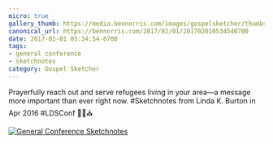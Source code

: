 ```yaml
---
micro: true
gallery_thumb: https://media.bennorris.com/images/gospelsketcher/thumbs/apr-16-0-burton.jpg
canonical_url: https://bennorris.com/2017/02/01/201702010534540700
date: 2017-02-01 05:34:54-0700
tags:
- general conference
- sketchnotes
category: Gospel Sketcher
---
```


Prayerfully reach out and serve refugees living in your area—a message more important than ever right now. #Sketchnotes from Linda K. Burton in Apr 2016 #LDSConf ✍🏼⛪️

[![General Conference Sketchnotes](https://media.bennorris.com/images/gospelsketcher/general-conference/apr-2016/apr-16-0-burton.jpg)](https://media.bennorris.com/images/gospelsketcher/general-conference/apr-2016/apr-16-0-burton.jpg)
